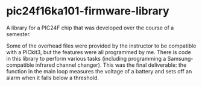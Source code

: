 # pic24f16ka101-firmware-library
A library for a PIC24F chip that was developed over the course of a semester.

Some of the overhead files were provided by the instructor to be compatible with a PICkit3, but the features were all programmed by me. There is code in this library to perform various tasks (including programming a Samsung-compatible infrared channel changer). This was the final deliverable: the function in the main loop measures the voltage of a battery and sets off an alarm when it falls below a threshold.
